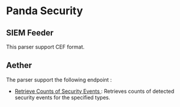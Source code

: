 # Panda Security

## SIEM Feeder

This parser support CEF format.

## Aether

The parser support the following endpoint :

- [Retrieve Counts of Security Events
  ](https://www.watchguard.com/help/docs/api/Content/en-US/panda/aether_endpoint_security/v1/aether_endpoint_security.html#Retrieve_Counts_of_Security_Events) :
  Retrieves counts of detected security events for the specified types.
